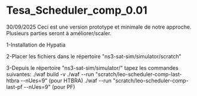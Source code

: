 # Tesa_Scheduler_comp_0.01
30/09/2025
Ceci est une version prototype et minimale de notre approche. Plusieurs parties seront à améliorer/scaler.

1-Installation de Hypatia

2-Placer les fichiers dans le répertoire "ns3-sat-sim/simulator/scratch"

3-Depuis le répertoire "ns3-sat-sim/simulator/" tapez les commandes suivantes:
./waf build -v
./waf --run "scratch/leo-scheduler-comp-last-htbra --nUes=9" (pour HTBRA)
./waf --run "scratch/leo-scheduler-comp-last-pf --nUes=9" (pour PF)


